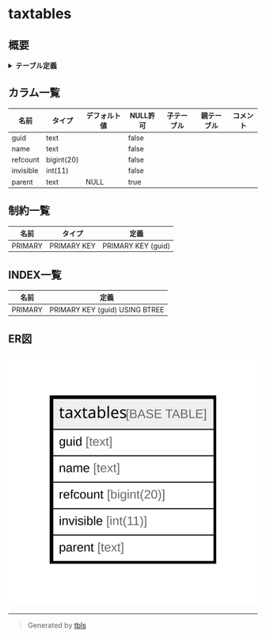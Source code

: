 # taxtables

## 概要

<details>
<summary><strong>テーブル定義</strong></summary>

```sql
CREATE TABLE `taxtables` (
  `guid` text NOT NULL,
  `name` text NOT NULL,
  `refcount` bigint(20) NOT NULL,
  `invisible` int(11) NOT NULL,
  `parent` text DEFAULT NULL,
  PRIMARY KEY (`guid`(255))
) ENGINE=InnoDB DEFAULT CHARSET=utf8mb4 COLLATE=utf8mb4_general_ci
```

</details>

## カラム一覧

| 名前        | タイプ        | デフォルト値       | NULL許可   | 子テーブル      | 親テーブル      | コメント     |
| --------- | ---------- | ------------ | -------- | ---------- | ---------- | -------- |
| guid      | text       |              | false    |            |            |          |
| name      | text       |              | false    |            |            |          |
| refcount  | bigint(20) |              | false    |            |            |          |
| invisible | int(11)    |              | false    |            |            |          |
| parent    | text       | NULL         | true     |            |            |          |

## 制約一覧

| 名前      | タイプ         | 定義                 |
| ------- | ----------- | ------------------ |
| PRIMARY | PRIMARY KEY | PRIMARY KEY (guid) |

## INDEX一覧

| 名前      | 定義                             |
| ------- | ------------------------------ |
| PRIMARY | PRIMARY KEY (guid) USING BTREE |

## ER図

![er](taxtables.svg)

---

> Generated by [tbls](https://github.com/k1LoW/tbls)
